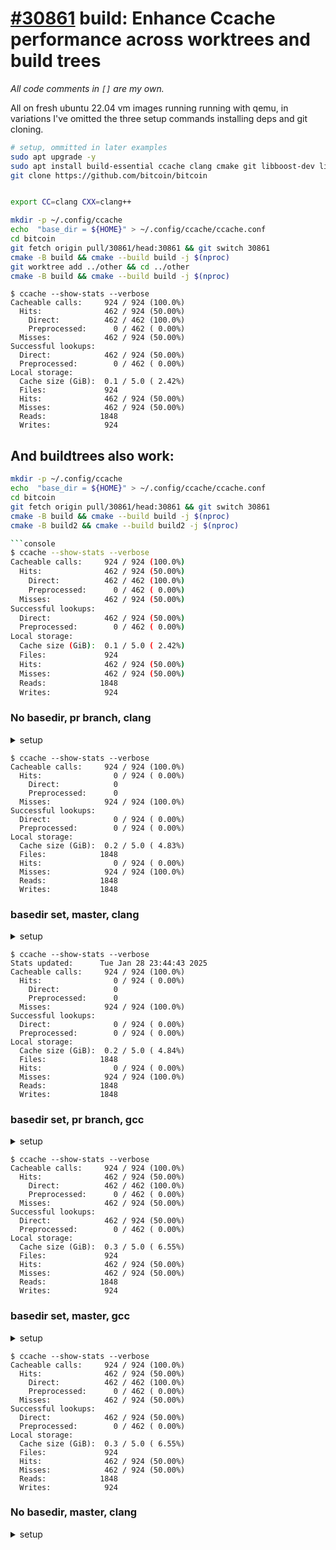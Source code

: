 # [#30861](https://github.com/bitcoin/bitcoin/pull/30861) build: Enhance Ccache performance across worktrees and build trees
_All code comments in `[]` are my own._

All on fresh ubuntu 22.04 vm images running running with qemu, in variations
I've omitted the three setup commands installing deps and git cloning.

```bash
# setup, ommitted in later examples
sudo apt upgrade -y
sudo apt install build-essential ccache clang cmake git libboost-dev libevent-dev libsqlite3-dev pkgconf -y
git clone https://github.com/bitcoin/bitcoin


export CC=clang CXX=clang++

mkdir -p ~/.config/ccache
echo  "base_dir = ${HOME}" > ~/.config/ccache/ccache.conf
cd bitcoin
git fetch origin pull/30861/head:30861 && git switch 30861
cmake -B build && cmake --build build -j $(nproc)
git worktree add ../other && cd ../other
cmake -B build && cmake --build build -j $(nproc)
```

```console
$ ccache --show-stats --verbose
Cacheable calls:     924 / 924 (100.0%)
  Hits:              462 / 924 (50.00%)
    Direct:          462 / 462 (100.0%)
    Preprocessed:      0 / 462 ( 0.00%)
  Misses:            462 / 924 (50.00%)
Successful lookups:
  Direct:            462 / 924 (50.00%)
  Preprocessed:        0 / 462 ( 0.00%)
Local storage:
  Cache size (GiB):  0.1 / 5.0 ( 2.42%)
  Files:             924
  Hits:              462 / 924 (50.00%)
  Misses:            462 / 924 (50.00%)
  Reads:            1848
  Writes:            924
```

## And buildtrees also work:

```bash
mkdir -p ~/.config/ccache
echo  "base_dir = ${HOME}" > ~/.config/ccache/ccache.conf
cd bitcoin
git fetch origin pull/30861/head:30861 && git switch 30861
cmake -B build && cmake --build build -j $(nproc)
cmake -B build2 && cmake --build build2 -j $(nproc)

```console
$ ccache --show-stats --verbose
Cacheable calls:     924 / 924 (100.0%)
  Hits:              462 / 924 (50.00%)
    Direct:          462 / 462 (100.0%)
    Preprocessed:      0 / 462 ( 0.00%)
  Misses:            462 / 924 (50.00%)
Successful lookups:
  Direct:            462 / 924 (50.00%)
  Preprocessed:        0 / 462 ( 0.00%)
Local storage:
  Cache size (GiB):  0.1 / 5.0 ( 2.42%)
  Files:             924
  Hits:              462 / 924 (50.00%)
  Misses:            462 / 924 (50.00%)
  Reads:            1848
  Writes:            924
````

### No basedir, pr branch, clang

<details> <summary>setup</summary>

```bash
export CC=clang CXX=clang++

# don't set a base dir in this run
# mkdir -p ~/.config/ccache
# echo  "base_dir = ${HOME}" > ~/.config/ccache/ccache.conf
cd bitcoin

git fetch origin pull/30861/head:30861 && git switch 30861
cmake -B build && cmake --build build -j $(nproc)
git worktree add ../other && cd ../other
cmake -B build && cmake --build build -j $(nproc)
```
</details>


```console 
$ ccache --show-stats --verbose
Cacheable calls:     924 / 924 (100.0%)
  Hits:                0 / 924 ( 0.00%)
    Direct:            0
    Preprocessed:      0
  Misses:            924 / 924 (100.0%)
Successful lookups:
  Direct:              0 / 924 ( 0.00%)
  Preprocessed:        0 / 924 ( 0.00%)
Local storage:
  Cache size (GiB):  0.2 / 5.0 ( 4.83%)
  Files:            1848
  Hits:                0 / 924 ( 0.00%)
  Misses:            924 / 924 (100.0%)
  Reads:            1848
  Writes:           1848
```


### basedir set, master, clang

<details> <summary>setup</summary>

```bash
export CC=clang CXX=clang++

mkdir -p ~/.config/ccache
echo  "base_dir = ${HOME}" > ~/.config/ccache/ccache.conf
cd bitcoin

# git fetch origin pull/30861/head:30861 && git switch 30861
cmake -B build && cmake --build build -j $(nproc)
git worktree add ../other && cd ../other
cmake -B build && cmake --build build -j $(nproc)
```
</details>

```console 
$ ccache --show-stats --verbose
Stats updated:      Tue Jan 28 23:44:43 2025
Cacheable calls:     924 / 924 (100.0%)
  Hits:                0 / 924 ( 0.00%)
    Direct:            0
    Preprocessed:      0
  Misses:            924 / 924 (100.0%)
Successful lookups:
  Direct:              0 / 924 ( 0.00%)
  Preprocessed:        0 / 924 ( 0.00%)
Local storage:
  Cache size (GiB):  0.2 / 5.0 ( 4.84%)
  Files:            1848
  Hits:                0 / 924 ( 0.00%)
  Misses:            924 / 924 (100.0%)
  Reads:            1848
  Writes:           1848
```

### basedir set, pr branch, gcc

<details> <summary>setup</summary>

```bash
export CC=gcc CXX=g++

mkdir -p ~/.config/ccache
echo  "base_dir = ${HOME}" > ~/.config/ccache/ccache.conf
cd bitcoin
git fetch origin pull/30861/head:30861 && git switch 30861
cmake -B build && cmake --build build -j $(nproc)
git worktree add ../other && cd ../other
cmake -B build && cmake --build build -j $(nproc)
```
</details>

```console
$ ccache --show-stats --verbose
Cacheable calls:     924 / 924 (100.0%)
  Hits:              462 / 924 (50.00%)
    Direct:          462 / 462 (100.0%)
    Preprocessed:      0 / 462 ( 0.00%)
  Misses:            462 / 924 (50.00%)
Successful lookups:
  Direct:            462 / 924 (50.00%)
  Preprocessed:        0 / 462 ( 0.00%)
Local storage:
  Cache size (GiB):  0.3 / 5.0 ( 6.55%)
  Files:             924
  Hits:              462 / 924 (50.00%)
  Misses:            462 / 924 (50.00%)
  Reads:            1848
  Writes:            924
```

### basedir set, master, gcc

<details> <summary>setup</summary>

```bash
export CC=gcc CXX=g++

mkdir -p ~/.config/ccache
echo  "base_dir = ${HOME}" > ~/.config/ccache/ccache.conf
cd bitcoin
# git fetch origin pull/30861/head:30861 && git switch 30861
cmake -B build && cmake --build build -j $(nproc)
git worktree add ../other && cd ../other
cmake -B build && cmake --build build -j $(nproc)
```
</details>

```console
$ ccache --show-stats --verbose
Cacheable calls:     924 / 924 (100.0%)
  Hits:              462 / 924 (50.00%)
    Direct:          462 / 462 (100.0%)
    Preprocessed:      0 / 462 ( 0.00%)
  Misses:            462 / 924 (50.00%)
Successful lookups:
  Direct:            462 / 924 (50.00%)
  Preprocessed:        0 / 462 ( 0.00%)
Local storage:
  Cache size (GiB):  0.3 / 5.0 ( 6.55%)
  Files:             924
  Hits:              462 / 924 (50.00%)
  Misses:            462 / 924 (50.00%)
  Reads:            1848
  Writes:            924
```


### No basedir, master, clang

<details> <summary>setup</summary>

```bash
export CC=clang CXX=clang++

# don't set a base dir in this run
# mkdir -p ~/.config/ccache
# echo  "base_dir = ${HOME}" > ~/.config/ccache/ccache.conf
cd bitcoin

# git fetch origin pull/30861/head:30861 && git switch 30861
cmake -B build && cmake --build build -j $(nproc)
git worktree add ../other && cd ../other
cmake -B build && cmake --build build -j $(nproc)
```

```console 
$ ccache --show-stats --verbose
Cacheable calls:     924 / 924 (100.0%)
  Hits:                0 / 924 ( 0.00%)
    Direct:            0
    Preprocessed:      0
  Misses:            924 / 924 (100.0%)
Successful lookups:
  Direct:              0 / 924 ( 0.00%)
  Preprocessed:        0 / 924 ( 0.00%)
Local storage:
  Cache size (GiB):  0.7 / 5.0 (13.14%)
  Files:            1848
  Hits:                0 / 924 ( 0.00%)
  Misses:            924 / 924 (100.0%)
  Reads:            1848
  Writes:           1848
```
